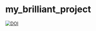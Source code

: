 # my_brilliant_project

[![DOI](https://zenodo.org/badge/224340275.svg)](https://zenodo.org/badge/latestdoi/224340275)
